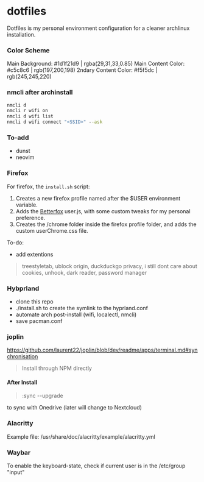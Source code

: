 # dotfiles
Dotfiles is my personal environment configuration for a cleaner archlinux installation.

### Color Scheme

Main Background: 	#1d1f21d9 | rgba(29,31,33,0.85)
Main Content Color: 	#c5c8c6   | rgb(197,200,198)
2ndary Content Color: 	#f5f5dc   | rgb(245,245,220)

### nmcli after archinstall

```cmd
nmcli d
nmcli r wifi on
nmcli d wifi list
nmcli d wifi connect "<SSID>" --ask
```

### To-add
- dunst
- neovim

### Firefox

For firefox, the `install.sh` script:

1. Creates a new firefox profile named after the $USER environment variable.
2. Adds the [Betterfox](https://github.com/yokoffing/Betterfox) user.js, with some custom tweaks for my personal preference.
3. Creates the /chrome folder inside the firefox profile folder, and adds the custom userChrome.css file.

To-do:
- add extentions
> treestyletab, ublock origin, duckduckgo privacy, i still dont care about cookies, unhook, dark reader, password manager

### Hybprland
- clone this repo
- ./install.sh to create the symlink to the hyprland.conf
- automate arch post-install (wifi, localectl, nmcli)
- save pacman.conf

### joplin

https://github.com/laurent22/joplin/blob/dev/readme/apps/terminal.md#synchronisation

> Install through NPM directly

#### After Install

> :sync --upgrade

to sync with Onedrive (later will change to Nextcloud)

### Alacritty

Example file: /usr/share/doc/alacritty/example/alacritty.yml

### Waybar

To enable the keyboard-state, check if current user is in the /etc/group "input"

